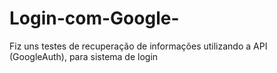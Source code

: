 # Login-com-Google-
Fiz uns testes de recuperação de informações utilizando a API (GoogleAuth), para sistema de login
